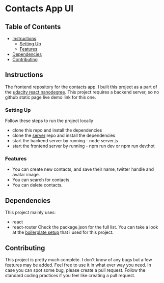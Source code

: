 # Contacts App UI

## Table of Contents

- [Instructions](#instructions)
  - [Setting Up](#setting-up)
  - [Features](#features)
- [Dependencies](#dependencies)
- [Contributing](#contributing)

## Instructions

The frontend repository for the contacts app. I built this project as a part of the [udacity react nanodegree](https://www.udacity.com/course/react-nanodegree--nd019). This project requires a backend server, so no github static page live demo link for this one.

### Setting Up

Follow these steps to run the project locally

- clone this repo and install the dependencies
- clone the [server](https://github.com/am-an-kumar/udacity_reactnd_contacts_app_server) repo and install the dependencies
- start the backend server by running - node server.js
- start the frontend server by running - npm run dev or npm run dev:hot

### Features

- You can create new contacts, and save their name, twitter handle and avatar image.
- You can search for contacts.
- You can delete contacts.

## Dependencies

This project mainly uses:

- react
- react-router
  Check the package.json for the full list. You can take a look at the [boilerplate setup](https://github.com/am-an-kumar/react-boilerplate) that i used for this project.

## Contributing

This project is pretty much complete. I don't know of any bugs but a few features may be added. Feel free to use it in what ever way you need. In case you can spot some bug, please create a pull request. Follow the standard coding practices if you feel like creating a pull request.
